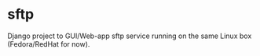 # sftp
Django project to GUI/Web-app sftp service running on the same Linux box (Fedora/RedHat for now).
